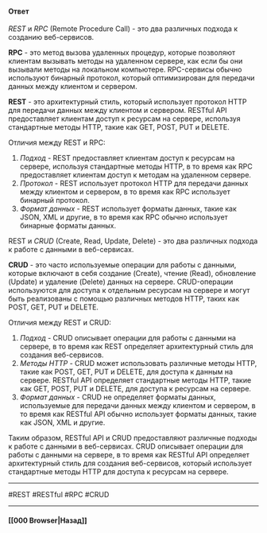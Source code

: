 #### Ответ

*REST* и *RPC* (Remote Procedure Call) - это два различных подхода к созданию веб-сервисов.

**RPC** - это метод вызова удаленных процедур, которые позволяют клиентам вызывать методы на удаленном сервере, как если бы они вызывали методы на локальном компьютере. RPC-сервисы обычно используют бинарный протокол, который оптимизирован для передачи данных между клиентом и сервером.

**REST** - это архитектурный стиль, который использует протокол HTTP для передачи данных между клиентом и сервером. RESTful API предоставляет клиентам доступ к ресурсам на сервере, используя стандартные методы HTTP, такие как GET, POST, PUT и DELETE.

Отличия между REST и RPC:

1. *Подход* - REST предоставляет клиентам доступ к ресурсам на сервере, используя стандартные методы HTTP, в то время как RPC предоставляет клиентам доступ к методам на удаленном сервере.
2. *Протокол* - REST использует протокол HTTP для передачи данных между клиентом и сервером, в то время как RPC использует бинарный протокол.
3. *Формат данных* - REST использует форматы данных, такие как JSON, XML и другие, в то время как RPC обычно использует бинарные форматы данных.

REST и *CRUD* (Create, Read, Update, Delete) - это два различных подхода к работе с данными в веб-сервисах.

**CRUD** - это часто используемые операции для работы с данными, которые включают в себя создание (Create), чтение (Read), обновление (Update) и удаление (Delete) данных на сервере. CRUD-операции используются для доступа к отдельным ресурсам на сервере и могут быть реализованы с помощью различных методов HTTP, таких как POST, GET, PUT и DELETE.

Отличия между REST и CRUD:
1. *Подход* - CRUD описывает операции для работы с данными на сервере, в то время как REST определяет архитектурный стиль для создания веб-сервисов.
2. *Методы HTTP* - CRUD может использовать различные методы HTTP, такие как POST, GET, PUT и DELETE, для доступа к данным на сервере. RESTful API определяет стандартные методы HTTP, такие как GET, POST, PUT и DELETE, для доступа к ресурсам на сервере.
3. *Формат данных* - CRUD не определяет форматы данных, используемые для передачи данных между клиентом и сервером, в то время как RESTful API обычно использует форматы данных, такие как JSON, XML и другие.

Таким образом, RESTful API и CRUD предоставляют различные подходы к работе с данными в веб-сервисах. CRUD описывает операции для работы с данными на сервере, в то время как RESTful API определяет архитектурный стиль для создания веб-сервисов, который использует стандартные методы HTTP для доступа к ресурсам на сервере.

___
#REST #RESTful #RPC #CRUD
___

#### [[000 Browser|Назад]]
